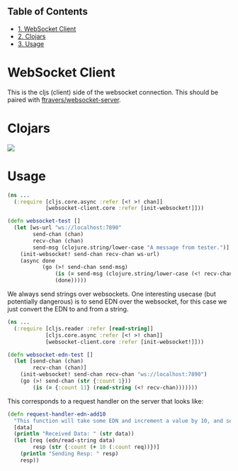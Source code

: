 <div id="table-of-contents">
<h2>Table of Contents</h2>
<div id="text-table-of-contents">
<ul>
<li><a href="#sec-1">1. WebSocket Client</a></li>
<li><a href="#sec-2">2. Clojars</a></li>
<li><a href="#sec-3">3. Usage</a></li>
</ul>
</div>
</div>

# WebSocket Client<a id="sec-1" name="sec-1"></a>

This is the cljs (client) side of the websocket connection.  This
should be paired with [ftravers/websocket-server](https://github.com/ftravers/websocket-server).

# Clojars<a id="sec-2" name="sec-2"></a>

![](https://clojars.org/fentontravers/websocket-client/latest-version.svg)
  
# Usage<a id="sec-3" name="sec-3"></a>

```clj  
(ns ...
  (:require [cljs.core.async :refer [<! >! chan]]
            [websocket-client.core :refer [init-websocket!]]))

(defn websocket-test []
  (let [ws-url "ws://localhost:7890"
        send-chan (chan)
        recv-chan (chan)
        send-msg (clojure.string/lower-case "A message from tester.")]
    (init-websocket! send-chan recv-chan ws-url)
    (async done
           (go (>! send-chan send-msg)
               (is (= send-msg (clojure.string/lower-case (<! recv-chan))))
               (done)))))
```
  
We always send strings over websockets.  One interesting usecase (but
potentially dangerous) is to send EDN over the websocket, for this
case we just convert the EDN to and from a string.  

```clj
(ns ... 
  (:require [cljs.reader :refer [read-string]]
            [cljs.core.async :refer [<! >! chan]]
            [websocket-client.core :refer [init-websocket!]]))

(defn websocket-edn-test []
  (let [send-chan (chan)
        recv-chan (chan)]
    (init-websocket! send-chan recv-chan "ws://localhost:7890")
    (go (>! send-chan (str {:count 1}))
        (is (= {:count 11} (read-string (<! recv-chan)))))))
```
  
This corresponds to a request handler on the server that looks like:

```clj  
(defn request-handler-edn-add10
  "This function will take some EDN and increment a value by 10, and send it back."
  [data]
  (println "Received Data: " (str data))
  (let [req (edn/read-string data)
        resp (str {:count (+ 10 (:count req))})]
    (println "Sending Resp: " resp)
    resp))
```